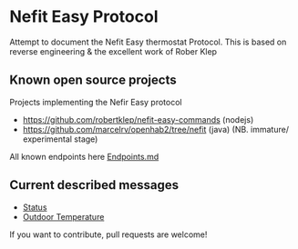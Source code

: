 # Nefit Easy Protocol

Attempt to document the Nefit Easy thermostat Protocol.
This is based on reverse engineering & the excellent work of Rober Klep

## Known open source projects 

Projects implementing the Nefir Easy protocol

* https://github.com/robertklep/nefit-easy-commands (nodejs)
* https://github.com/marcelrv/openhab2/tree/nefit (java) (NB. immature/ experimental stage)


All known endpoints here [Endpoints.md](Endpoints.md)

## Current described messages
* [Status](uiStatus.md)
* [Outdoor Temperature](OutdoorTemp.md)


If you want to contribute, pull requests are welcome!
